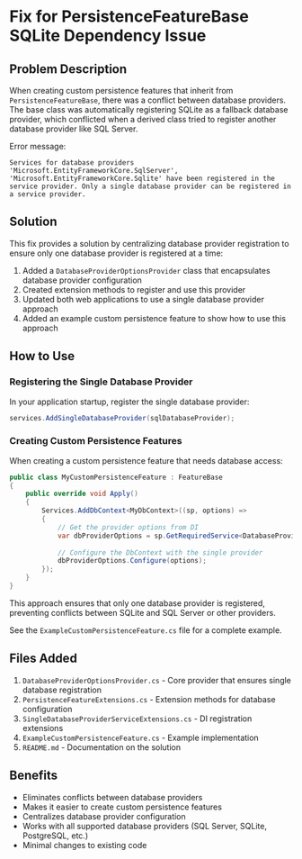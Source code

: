 # Fix for PersistenceFeatureBase SQLite Dependency Issue

## Problem Description

When creating custom persistence features that inherit from `PersistenceFeatureBase`, there was a conflict between database providers. The base class was automatically registering SQLite as a fallback database provider, which conflicted when a derived class tried to register another database provider like SQL Server.

Error message:
```
Services for database providers 'Microsoft.EntityFrameworkCore.SqlServer', 'Microsoft.EntityFrameworkCore.Sqlite' have been registered in the service provider. Only a single database provider can be registered in a service provider.
```

## Solution

This fix provides a solution by centralizing database provider registration to ensure only one database provider is registered at a time:

1. Added a `DatabaseProviderOptionsProvider` class that encapsulates database provider configuration
2. Created extension methods to register and use this provider
3. Updated both web applications to use a single database provider approach
4. Added an example custom persistence feature to show how to use this approach

## How to Use

### Registering the Single Database Provider

In your application startup, register the single database provider:

```csharp
services.AddSingleDatabaseProvider(sqlDatabaseProvider);
```

### Creating Custom Persistence Features

When creating a custom persistence feature that needs database access:

```csharp
public class MyCustomPersistenceFeature : FeatureBase
{
    public override void Apply()
    {
        Services.AddDbContext<MyDbContext>((sp, options) =>
        {
            // Get the provider options from DI
            var dbProviderOptions = sp.GetRequiredService<DatabaseProviderOptionsProvider>();
            
            // Configure the DbContext with the single provider
            dbProviderOptions.Configure(options);
        });
    }
}
```

This approach ensures that only one database provider is registered, preventing conflicts between SQLite and SQL Server or other providers.

See the `ExampleCustomPersistenceFeature.cs` file for a complete example.

## Files Added

1. `DatabaseProviderOptionsProvider.cs` - Core provider that ensures single database registration
2. `PersistenceFeatureExtensions.cs` - Extension methods for database configuration
3. `SingleDatabaseProviderServiceExtensions.cs` - DI registration extensions
4. `ExampleCustomPersistenceFeature.cs` - Example implementation
5. `README.md` - Documentation on the solution

## Benefits

- Eliminates conflicts between database providers
- Makes it easier to create custom persistence features
- Centralizes database provider configuration
- Works with all supported database providers (SQL Server, SQLite, PostgreSQL, etc.)
- Minimal changes to existing code